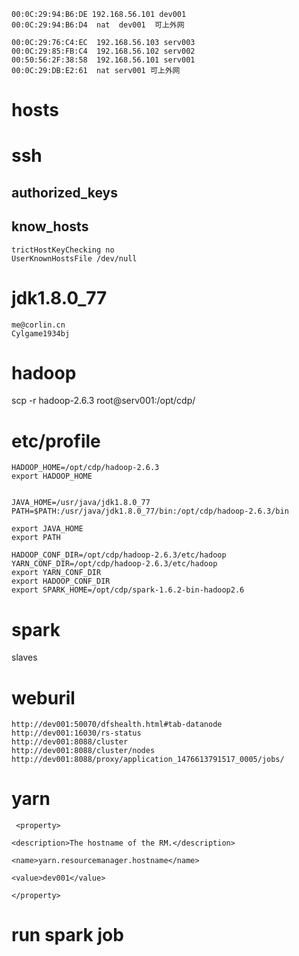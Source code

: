 ```
00:0C:29:94:B6:DE 192.168.56.101 dev001
00:0C:29:94:B6:D4  nat  dev001  可上外网

00:0C:29:76:C4:EC  192.168.56.103 serv003
00:0C:29:85:FB:C4  192.168.56.102 serv002
00:50:56:2F:38:58  192.168.56.101 serv001
00:0C:29:DB:E2:61  nat serv001 可上外网
```

# hosts

# ssh 
## authorized_keys
## know_hosts
```
trictHostKeyChecking no
UserKnownHostsFile /dev/null
```
# jdk1.8.0_77
```
me@corlin.cn
Cylgame1934bj
```
# hadoop
scp -r hadoop-2.6.3 root@serv001:/opt/cdp/


# etc/profile
```
HADOOP_HOME=/opt/cdp/hadoop-2.6.3
export HADOOP_HOME


JAVA_HOME=/usr/java/jdk1.8.0_77
PATH=$PATH:/usr/java/jdk1.8.0_77/bin:/opt/cdp/hadoop-2.6.3/bin

export JAVA_HOME
export PATH

HADOOP_CONF_DIR=/opt/cdp/hadoop-2.6.3/etc/hadoop
YARN_CONF_DIR=/opt/cdp/hadoop-2.6.3/etc/hadoop
export YARN_CONF_DIR
export HADOOP_CONF_DIR
export SPARK_HOME=/opt/cdp/spark-1.6.2-bin-hadoop2.6
```
# spark
slaves

# weburil
```
http://dev001:50070/dfshealth.html#tab-datanode
http://dev001:16030/rs-status
http://dev001:8088/cluster
http://dev001:8088/cluster/nodes
http://dev001:8088/proxy/application_1476613791517_0005/jobs/
```

# yarn
```
 <property>
    
<description>The hostname of the RM.</description>
    
<name>yarn.resourcemanager.hostname</name>
    
<value>dev001</value>
  
</property>    
```

# run spark job

